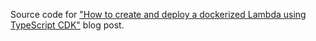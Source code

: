 Source code for ["How to create and deploy a dockerized Lambda using TypeScript CDK"](https://sikilinda.com/posts/how-to-create-and-deploy-dockerized-lambda-using-typescript-cdk/) blog post.

